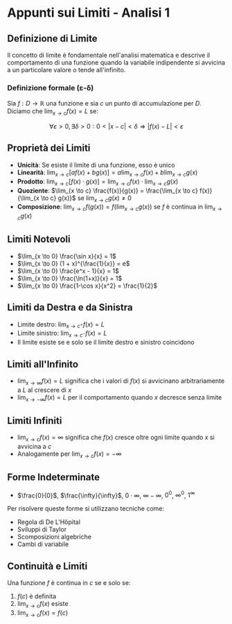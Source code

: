 # Appunti sui Limiti - Analisi 1

## Definizione di Limite

Il concetto di limite è fondamentale nell'analisi matematica e descrive il comportamento di una funzione quando la variabile indipendente si avvicina a un particolare valore o tende all'infinito.

### Definizione formale (ε-δ)

Sia $f: D \to \mathbb{R}$ una funzione e sia $c$ un punto di accumulazione per $D$. Diciamo che $\lim_{x \to c} f(x) = L$ se:

$$\forall \varepsilon > 0, \exists \delta > 0 : 0 < |x - c| < \delta \Rightarrow |f(x) - L| < \varepsilon$$

## Proprietà dei Limiti

- **Unicità**: Se esiste il limite di una funzione, esso è unico
- **Linearità**: $\lim_{x \to c} [af(x) + bg(x)] = a\lim_{x \to c} f(x) + b\lim_{x \to c} g(x)$
- **Prodotto**: $\lim_{x \to c} [f(x) \cdot g(x)] = \lim_{x \to c} f(x) \cdot \lim_{x \to c} g(x)$
- **Quoziente**: $\lim_{x \to c} \frac{f(x)}{g(x)} = \frac{\lim_{x \to c} f(x)}{\lim_{x \to c} g(x)}$ se $\lim_{x \to c} g(x) \neq 0$
- **Composizione**: $\lim_{x \to c} f(g(x)) = f(\lim_{x \to c} g(x))$ se $f$ è continua in $\lim_{x \to c} g(x)$

## Limiti Notevoli

- $\lim_{x \to 0} \frac{\sin x}{x} = 1$
- $\lim_{x \to 0} (1 + x)^{\frac{1}{x}} = e$
- $\lim_{x \to 0} \frac{e^x - 1}{x} = 1$
- $\lim_{x \to 0} \frac{\ln(1+x)}{x} = 1$
- $\lim_{x \to 0} \frac{1-\cos x}{x^2} = \frac{1}{2}$

## Limiti da Destra e da Sinistra

- Limite destro: $\lim_{x \to c^+} f(x) = L$
- Limite sinistro: $\lim_{x \to c^-} f(x) = L$
- Il limite esiste se e solo se il limite destro e sinistro coincidono

## Limiti all'Infinito

- $\lim_{x \to \infty} f(x) = L$ significa che i valori di $f(x)$ si avvicinano arbitrariamente a $L$ al crescere di $x$
- $\lim_{x \to -\infty} f(x) = L$ per il comportamento quando $x$ decresce senza limite

## Limiti Infiniti

- $\lim_{x \to c} f(x) = \infty$ significa che $f(x)$ cresce oltre ogni limite quando $x$ si avvicina a $c$
- Analogamente per $\lim_{x \to c} f(x) = -\infty$

## Forme Indeterminate

- $\frac{0}{0}$, $\frac{\infty}{\infty}$, $0 \cdot \infty$, $\infty - \infty$, $0^0$, $\infty^0$, $1^{\infty}$

Per risolvere queste forme si utilizzano tecniche come:

- Regola di De L'Hôpital
- Sviluppi di Taylor
- Scomposizioni algebriche
- Cambi di variabile

## Continuità e Limiti

Una funzione $f$ è continua in $c$ se e solo se:

1. $f(c)$ è definita
2. $\lim_{x \to c} f(x)$ esiste
3. $\lim_{x \to c} f(x) = f(c)$